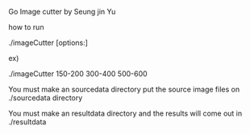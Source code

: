 Go Image cutter by Seung jin Yu

how to run

./imageCutter [options:]

ex)

./imageCutter 150-200 300-400 500-600

You must make an sourcedata directory put the source image files on ./sourcedata directory

You must make an resultdata directory and the results will come out in ./resultdata
